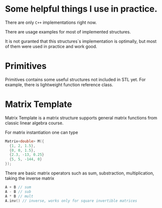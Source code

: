 # Some helpful things I use in practice.
There are only `C++` implementations right now.

There are usage examples for most of implemented structures. 

It is not guranted that this structures`s implementation is optimally, but most of them were used in practice and work good.

# Primitives
Primitives contains some useful structures not included in STL yet. For example, there is lightweight function reference class.

# Matrix Template
Matrix Template is a matrix structure supports general matrix functions from classic linear algebra course.

For matrix instantiation one can type 
```C++
Matrix<double> M({
  {1, 2, 1.5},
  {0, 0, 1.5},
  {2.3, -13, 0.25}
  {5, 5, -144, 0}
});
```
There are basic matrix operators such as sum, substraction, multiplication, taking the inverse matrix
```C++
A + B // sum
A - B // sub
A * B // mult
A.inv() // inverse, works only for square invertible matrices
```
